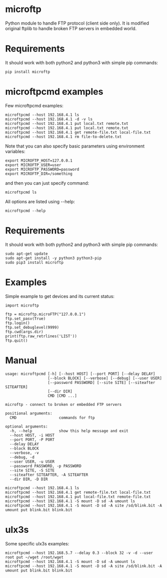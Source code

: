 microftp
======
Python module to handle FTP protocol (client side only). It is modified original ftplib to handle broken FTP servers in embedded world.

Requirements
============

It should work with both python2 and python3 with simple pip commands:
```
pip install microftp
```

microftpcmd examples
========

Few microftpcmd examples:
```
microftpcmd --host 192.168.4.1 ls
microftpcmd --host 192.168.4.1 -d -v ls
microftpcmd --host 192.168.4.1 put local.txt remote.txt
microftpcmd --host 192.168.4.1 put local.txt remote.txt
microftpcmd --host 192.168.4.1 get remote-file.txt local-file.txt
microftpcmd --host 192.168.4.1 rm file-to-delete.txt
```

Note that you can also specify basic parameters using environment variables:
```
export MICROFTP_HOST=127.0.0.1
export MICROFTP_USER=user
export MICROFTP_PASSWORD=password
export MICROFTP_DIR=/something
```

and then you can just specify command:
```
microftpcmd ls
```

All options are listed using --help:

```
microftpcmd --help
```

Requirements
============

It should work with both python2 and python3 with simple pip commands:
```
sudo apt-get update
sudo apt-get install -y python3 python3-pip
sudo pip3 install microftp
```

Examples
========

Simple example to get devices and its current status:

```
import microftp

ftp = microftp.microFTP("127.0.0.1")
ftp.set_pasv(True)
ftp.login()
ftp.set_debuglevel(9999)
ftp.cwd(args.dir)
print(ftp.raw_retrlines('LIST'))
ftp.quit()
```

Manual
======

```
usage: microftpcmd [-h] [--host HOST] [--port PORT] [--delay DELAY]
                   [--block BLOCK] [--verbose] [--debug] [--user USER]
                   [--password PASSWORD] [--site SITE] [--siteafter SITEAFTER]
                   [--dir DIR]
                   CMD [CMD ...]

microftp - connect to broken or embedded FTP servers

positional arguments:
  CMD                   commands for ftp

optional arguments:
  -h, --help            show this help message and exit
  --host HOST, -i HOST
  --port PORT, -P PORT
  --delay DELAY
  --block BLOCK
  --verbose, -v
  --debug, -d
  --user USER, -u USER
  --password PASSWORD, -p PASSWORD
  --site SITE, -S SITE
  --siteafter SITEAFTER, -A SITEAFTER
  --dir DIR, -D DIR

microftpcmd --host 192.168.4.1 ls
microftpcmd --host 192.168.4.1 get remote-file.txt local-file.txt
microftpcmd --host 192.168.4.1 put local-file.txt remote-file.txt
microftpcmd --host 192.168.4.1 -S mount -D sd -A umount ls
microftpcmd --host 192.168.4.1 -S mount -D sd -A site /sd/blink.bit -A umount put blink.bit blink.bit
```

ulx3s
=====

Some specific ulx3s examples:
```
microftpcmd --host 192.168.5.7 --delay 0.3 --block 32 -v -d --user root put ~/wget /root/wget
microftpcmd --host 192.168.4.1 -S mount -D sd -A umount ls
microftpcmd --host 192.168.4.1 -S mount -D sd -A site /sd/blink.bit -A umount put blink.bit blink.bit
```


